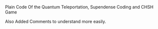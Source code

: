 Plain Code Of the Quantum Teleportation, Supendense Coding and CHSH Game

Also Added Comments to understand more easily.
